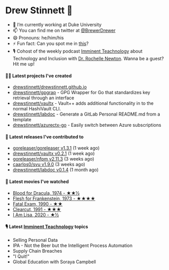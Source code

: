 
# Drew Stinnett 👋

- 🔭 I’m currently working at Duke University
- 📫 You can find me on twitter at [@BrewerDrewer](https://twitter.com/BrewerDrewer)
- 😄 Pronouns: he/him/his
- ⚡ Fun fact: Can you spot me in [this](https://www.youtube.com/watch?v=oL9WnB0qHBA)?
- 🎙 Cohost of the weekly podcast [Imminent Teachnology](https://podcast.imminentteachnology.com/) about Technology and Inclusion with [Dr. Rochelle Newton](https://www.linkedin.com/in/drrochellenewton/). Wanna be a guest? Hit me up!

#### 👨‍💻 Latest projects I've created
- [drewstinnett/drewstinnett.github.io](https://github.com/drewstinnett/drewstinnett.github.io)
- [drewstinnett/gpgrap](https://github.com/drewstinnett/gpgrap) - GPG Wrapper for Go that standardizes key retrieval through an interface
- [drewstinnett/vaultx](https://github.com/drewstinnett/vaultx) - Vault&#43;&#43; adds additional functionality in to the normal HashiVault CLI.
- [drewstinnett/labdoc](https://github.com/drewstinnett/labdoc) - Generate a GitLab Personal README.md from a template
- [drewstinnett/azurectx-go](https://github.com/drewstinnett/azurectx-go) - Easily switch between Azure subscriptions

#### 🚀 Latest releases I've contributed to
- [goreleaser/goreleaser v1.3.1](https://github.com/goreleaser/goreleaser/releases/tag/v1.3.1) (1 week ago)
- [drewstinnett/vaultx v0.2.1](https://github.com/drewstinnett/vaultx/releases/tag/v0.2.1) (1 week ago)
- [goreleaser/nfpm v2.11.3](https://github.com/goreleaser/nfpm/releases/tag/v2.11.3) (3 weeks ago)
- [caarlos0/svu v1.9.0](https://github.com/caarlos0/svu/releases/tag/v1.9.0) (3 weeks ago)
- [drewstinnett/labdoc v0.1.4](https://github.com/drewstinnett/labdoc/releases/tag/v0.1.4) (1 month ago)

#### 🍿 Latest movies I've watched
- [Blood for Dracula, 1974 - ★★½](https://letterboxd.com/mondodrew/film/blood-for-dracula/)
- [Flesh for Frankenstein, 1973 - ★★★★](https://letterboxd.com/mondodrew/film/flesh-for-frankenstein/)
- [Fatal Exam, 1990 - ★★](https://letterboxd.com/mondodrew/film/fatal-exam/)
- [Clearcut, 1991 - ★★★](https://letterboxd.com/mondodrew/film/clearcut/)
- [I Am Lisa, 2020 - ★½](https://letterboxd.com/mondodrew/film/i-am-lisa/)

#### 🎙 Latest [Imminent Teachnology](https://podcast.imminentteachnology.com/) topics
- Selling Personal Data
- IPA - Not the Beer but the Intelligent Process Automation
- Supply Chain Breaches
- &#34;I Quit!&#34;
- Global Education with Soraya Campbell